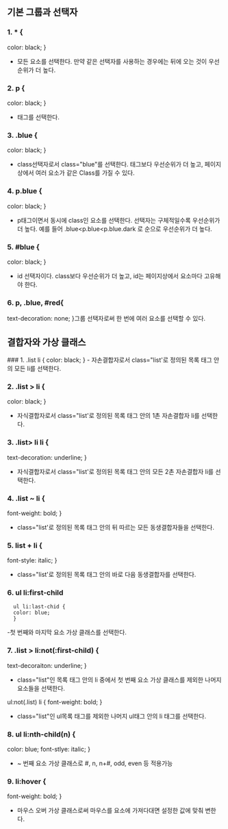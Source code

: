 <h2>기본 그룹과 선택자</h2>

### 1. * {
color: black;
}
- 모든 요소를 선택한다.
만약 같은 선택자를 사용하는 경우에는 뒤에 오는 것이 우선순위가 더 높다.

### 2. p {
color: black;
}
- 태그를 선택한다.

### 3. .blue {
color: black;
}
- class선택자로서 class="blue"를 선택한다.
태그보다 우선순위가 더 높고, 페이지 상에서 여러 요소가 같은 Class를 가질 수 있다.

### 4. p.blue {
color: black;
}
- p태그이면서 동시에 class인 요소를 선택한다.
선택자는 구체적일수록 우선순위가 더 높다.
예를 들어 .blue<p.blue<p.blue.dark 로 순으로 우선순위가 더 높다.

### 5. #blue {
color: black;
}
- id 선택자이다.
class보다 우선순위가 더 높고, id는 페이지상에서 요소마다 고유해야 한다.

### 6. p, .blue, #red{
text-decoration: none;
}그룹 선택자로써 한 번에 여러 요소를 선택할 수 있다.

<h2>결합자와 가상 클래스</h2>
### 1. .list li {
color: black;
}
- 자손결합자로서 class="list'로 정의된 목록 태그 안의 모든 li를 선택한다.

### 2. .list > li {
color: black;
}
- 자식결합자로서 class="list'로 정의된 목록 태그 안의 1촌 자손결합자 li를 선택한다.

### 3. .list> li li {
text-decoration: underline;
}
- 자식결합자로서 class="list'로 정의된 목록 태그 안의 모든 2촌 자손결합자 li를 선택한다.

### 4. .list ~ li {
font-weight: bold;
}
- class="list'로 정의된 목록 태그 안의 뒤 따르는 모든 동생결합자들을 선택한다.

### 5. list + li {
font-style: italic;
}
- class="list'로 정의된 목록 태그 안의 바로 다음 동생결합자를 선택한다.

### 6. ul li:first-child
      ul li:last-chid {
      color: blue;
      }
-첫 번째와 마지막 요소 가상 클래스를 선택한다.

### 7. .list > li:not(:first-child) {
text-decoraiton: underline;
}
- class="list"인 목록 태그 안의 li 중에서 첫 번째 요소 가상 클래스를 제외한 나머지 요소들을 선택한다.

ul:not(.list) li {
font-weight: bold;
}
- class="list"인 ul목록 태그를 제외한 나머지 ul태그 안의 li 태그를 선택한다.

### 8. ul li:nth-child(n) {
color: blue;
font-stlye: italic;
}
- ~ 번째 요소 가상 클래스로 #, n, n+#, odd, even 등 적용가능

### 9. li:hover {
font-weight: bold;
}
- 마우스 오버 가상 클래스로써 마우스를 요소에 가져다대면 설정한 값에 맞춰 변한다.
